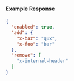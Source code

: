 <!-- Code generated for API Clients. DO NOT EDIT. -->
#### Example Response
```json
{
  "enabled": true,
  "add": {
    "x-baz": "qux",
    "x-foo": "bar"
  },
  "remove": [
    "x-internal-header"
  ]
}